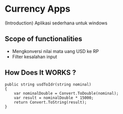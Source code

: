 ﻿# Currency Apps
(Introduction)
Aplikasi sederhana untuk windows

## Scope of functionalities
- Mengkonversi nilai mata uang USD ke RP
- Filter kesalahan input

## How Does It WORKS ?
    public string usdToIdr(string nominal)
    {
        var nominalDouble = Convert.ToDouble(nominal);
        var result = nominalDouble * 15000;
        return Convert.ToString(result);
    }
